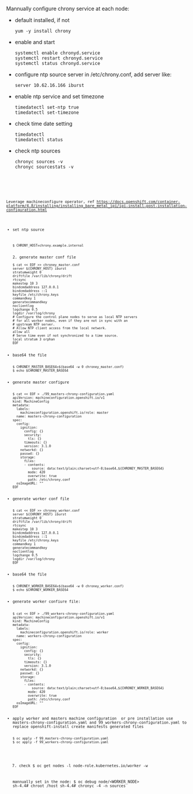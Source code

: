 <p1> Mannually configure chrony service at each node:</p1>

<ul>
<li>default installed, if not</li>
<pre><code>yum -y install chrony</code></pre>
<li>enable and start</li>
<pre><code>systemctl enable chronyd.service
systemctl restart chronyd.service
systemctl status chronyd.service</code></pre>
<li>configure ntp source server in /etc/chrony.conf, add server like:</li>
<pre><code>server 10.62.16.166 iburst</code></pre>
<li>enable ntp service and set timezone</li>
<pre><code>timedatectl set-ntp true
timedatectl set-timezone</code></pre> 
<li>check time date setting</li>
<pre><code>timedatectl
timedatectl status</code></pre> 
<li>check ntp sources</li>
<pre><code>chronyc sources -v
chronyc sourcestats -v<pre><code>
</ul>

<p1>Leverage machineconfigure operator, ref https://docs.openshift.com/container-platform/4.8/installing/installing_bare_metal_ipi/ipi-install-post-installation-configuration.html</p1>
<ul>
<li>set ntp source</li>
 <pre><code>$ CHRONY_HOST=chrony.example.internal</code></pre>
2. generate master conf file 
<pre><code>$ cat << EOF >> chroney_master.conf 
server ${CHRONY_HOST} iburst
stratumweight 0
driftfile /var/lib/chrony/drift
rtcsync
makestep 10 3
bindcmdaddress 127.0.0.1
bindcmdaddress ::1
keyfile /etc/chrony.keys
commandkey 1
generatecommandkey
noclientlog
logchange 0.5
logdir /var/log/chrony
# Configure the control plane nodes to serve as local NTP servers
# for all worker nodes, even if they are not in sync with an
# upstream NTP server.
# Allow NTP client access from the local network.
allow all
# Serve time even if not synchronized to a time source.
local stratum 3 orphan
EOF</code></pre>
<li>base64 the file</li>
<pre><code>$ CHRONEY_MASTER_BASE64=$(base64 -w 0 chroney_master.conf)
$ echo $CHRONEY_MASTER_BASE64</code></pre>
<li>generate master configure</li>
<pre><code>$ cat << EOF > ./99_masters-chrony-configuration.yaml
apiVersion: machineconfiguration.openshift.io/v1
kind: MachineConfig
metadata:
  labels:
    machineconfiguration.openshift.io/role: master
  name: masters-chrony-configuration
spec:
  config:
    ignition:
      config: {}
      security:
        tls: {}
      timeouts: {}
      version: 3.1.0
    networkd: {}
    passwd: {}
    storage:
      files:
      - contents:
          source: data:text/plain;charset=utf-8;base64,${CHRONEY_MASTER_BASE64}
        mode: 420
        overwrite: true
        path: /etc/chrony.conf
  osImageURL: ""
EOF</code></pre>
<li>generate worker conf file</li> 
<pre><code>$ cat << EOF >> chroney_worker.conf 
server ${CHRONY_HOST} iburst
stratumweight 0
driftfile /var/lib/chrony/drift
rtcsync
makestep 10 3
bindcmdaddress 127.0.0.1
bindcmdaddress ::1
keyfile /etc/chrony.keys
commandkey 1
generatecommandkey
noclientlog
logchange 0.5
logdir /var/log/chrony
EOF</code></pre>
<li>base64 the file</li>
<pre><code>$ CHRONEY_WORKER_BASE64=$(base64 -w 0 chroney_worker.conf)
$ echo $CHRONEY_WORKER_BASE64</code></pre>
<li>generate worker confiure file:</li>
<pre><code>$ cat << EOF > ./99_workers-chrony-configuration.yaml
apiVersion: machineconfiguration.openshift.io/v1
kind: MachineConfig
metadata:
  labels:
    machineconfiguration.openshift.io/role: worker
  name: workers-chrony-configuration
spec:
  config:
    ignition:
      config: {}
      security:
        tls: {}
      timeouts: {}
      version: 3.1.0
    networkd: {}
    passwd: {}
    storage:
      files:
      - contents:
          source: data:text/plain;charset=utf-8;base64,${CHRONEY_WORKER_BASE64}
        mode: 420
        overwrite: true
        path: /etc/chrony.conf
  osImageURL: ""
EOF</code></pre>
<li>apply worker and masters machine configuration  or pre installation use  masters-chrony-configuration.yaml and 99_workers-chrony-configuration.yaml to replace openshift-install create manifests generated files</li>
<pre><code>$ oc apply -f 99_masters-chrony-configuration.yaml
$ oc apply -f 99_workers-chrony-configuration.yaml</code></pre>

7. check
$ oc get nodes -l node-role.kubernetes.io/worker -w

mannually set in the node:
$ oc debug node/<WORKER_NODE>
sh-4.4# chroot /host
sh-4.4# chronyc -4 -n sources
